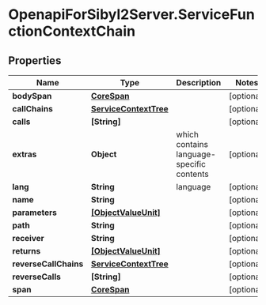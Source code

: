 # OpenapiForSibyl2Server.ServiceFunctionContextChain

## Properties

Name | Type | Description | Notes
------------ | ------------- | ------------- | -------------
**bodySpan** | [**CoreSpan**](CoreSpan.md) |  | [optional] 
**callChains** | [**ServiceContextTree**](ServiceContextTree.md) |  | [optional] 
**calls** | **[String]** |  | [optional] 
**extras** | **Object** | which contains language-specific contents | [optional] 
**lang** | **String** | language | [optional] 
**name** | **String** |  | [optional] 
**parameters** | [**[ObjectValueUnit]**](ObjectValueUnit.md) |  | [optional] 
**path** | **String** |  | [optional] 
**receiver** | **String** |  | [optional] 
**returns** | [**[ObjectValueUnit]**](ObjectValueUnit.md) |  | [optional] 
**reverseCallChains** | [**ServiceContextTree**](ServiceContextTree.md) |  | [optional] 
**reverseCalls** | **[String]** |  | [optional] 
**span** | [**CoreSpan**](CoreSpan.md) |  | [optional] 


